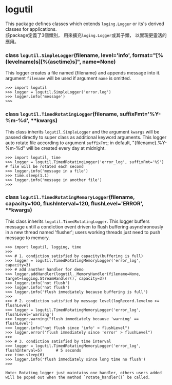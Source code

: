 # logutil
This package defines classes which extends ``loging.Logger`` or its's derived classes for applications.<br />
該package定義了3個類別， 用來擴充``loging.Logger``或其子類， 以實現更靈活的應用。


### class ``logutil.SimpleLogger``(filename, level='info', format="[%(levelname)s][%(asctime)s]", name=None)
This logger creates a file named {filename} and appends message into it. 
argument `filename` will be used if argument `name` is omitted.
```
>>> import logutil
>>> logger = logutil.SimpleLogger('error.log') 
>>> logger.info('message')                     
>>>
```

### class ``logutil.TimedRotatingLogger``(filename, suffixFmt='%Y-%m-%d', **kwargs)
This class inherits ``logutil.SimpleLogger`` and the argument `kwargs` will be passed directly to super class as additional keyword arguments. This logger auto rotate file according to argument `suffixFmt`; in default,  "{filename}.%Y-%m-%d" will be created every day at midnight.
```
>>> import logutil, time
>>> logger = logutil.TimedRotatingLogger('error_log', suffixFmt='%S')  # file will be rotated each second
>>> logger.info('message in a file')
>>> time.sleep(1.1)
>>> logger.info('message in another file')
>>>
```

### class ``logutil.TimedRotatingMemoryLogger``(filename, capacity=100, flushInterval=120, flushLevel='ERROR', **kwargs)
This class inherits ``logutil.TimedRotatingLogger``.
This logger buffers message untill a condiction event driven to flush buffering asynchronously in a new thread named 'flusher';
users working threads just need to push message to memory. 

```
>>> import logutil, logging, time
>>>
>>> # 1. condiction satisfied by capacity(buffering is full)
>>> logger = logutil.TimedRotatingMemoryLogger('error_log', capacity=3)
>>> # add another handler for demo
>>> logger.addHandler(logutil._MemoryHandler(filename=None, target=logging.StreamHandler(), capacity=3)) 
>>> logger.info('not flush')
>>> logger.info('not flush')
>>> logger.info('flush immediately because buffering is full')
>>>
>>> # 2. condiction satisfied by message level(logRecord.levelno >= flushLevel)
>>> logger = logutil.TimedRotatingMemoryLogger('error_log', flushLevel='warning')
>>> logger.warning("flush immediately because 'warning' == flushLevel")  
>>> logger.info("not flush since 'info' < flushLevel")
>>> logger.error('flush immediately since 'error' > flushLevel")   
>>>
>>> # 3. condiction satisfied by time interval
>>> logger = logutil.TimedRotatingMemoryLogger('error_log', flushInterval=5)      # 5 seconds
>>> time.sleep(6)
>>> logger.info('flush immediately since long time no flush')
>>>

Note: Rotating logger just maintains one handler, others users added will be poped out when the method `rotate_handler()` be called. 
```
